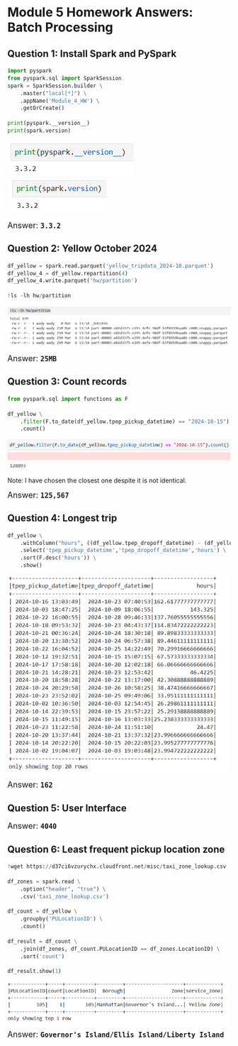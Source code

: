 # Module 5 Homework Answers: Batch Processing

## Question 1: Install Spark and PySpark

```python
import pyspark
from pyspark.sql import SparkSession
spark = SparkSession.builder \
    .master("local[*]") \
    .appName('Module_4_HW') \
    .getOrCreate()

print(pyspark.__version__)
print(spark.version)
```
![PySpark Version](screenshots/pyspark_version.png) ![Spark Version](screenshots/spark_version.png)

<span style="font-size: 18px;">Answer: **`3.3.2`**</span>

## Question 2: Yellow October 2024

```python
df_yellow = spark.read.parquet('yellow_tripdata_2024-10.parquet')
df_yellow_4 = df_yellow.repartition(4)
df_yellow_4.write.parquet('hw/partition')

!ls -lh hw/partition
```
![Partition Size](screenshots/partition_size.png)

<span style="font-size: 18px;">Answer: **`25MB`**</span>

## Question 3: Count records

```python
from pyspark.sql import functions as F

df_yellow \
    .filter(F.to_date(df_yellow.tpep_pickup_datetime) == "2024-10-15") \
    .count()
```

![Trips started on the 15th of October](screenshots/trips_count_oct_15.png)

Note: I have chosen the closest one despite it is not identical.

<span style="font-size: 18px;">Answer: **`125,567`**</span>

## Question 4: Longest trip

```python
df_yellow \
    .withColumn("hours", ((df_yellow.tpep_dropoff_datetime) - (df_yellow.tpep_pickup_datetime)).cast('long') / 3600 )\
    .select('tpep_pickup_datetime','tpep_dropoff_datetime','hours') \
    .sort(F.desc('hours')) \
    .show()
```

![Longest Trip](screenshots/longest_trip.png)

<span style="font-size: 18px;">Answer: **`162`**</span>

## Question 5: User Interface

<span style="font-size: 18px;">Answer: **`4040`**</span>

## Question 6: Least frequent pickup location zone

```python
!wget https://d37ci6vzurychx.cloudfront.net/misc/taxi_zone_lookup.csv

df_zones = spark.read \
    .option("header", "true") \
    .csv('taxi_zone_lookup.csv')

df_count = df_yellow \
    .groupby('PULocationID') \
    .count()

df_result = df_count \
    .join(df_zones, df_count.PULocationID == df_zones.LocationID) \
    .sort('count')

df_result.show(1)
```

![Least frequent](screenshots/least_frequent.png)

<span style="font-size: 18px;">Answer: **`Governor's Island/Ellis Island/Liberty Island`**</span>
